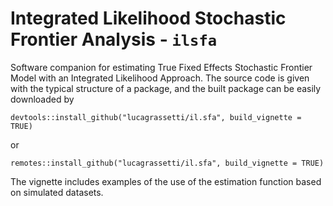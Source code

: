 # Integrated Likelihood Stochastic Frontier Analysis - `ilsfa`

Software companion for estimating True Fixed Effects Stochastic Frontier Model with an Integrated Likelihood Approach. The source code is given with the typical structure of a package, and the built package can be easily downloaded by

```
devtools::install_github("lucagrassetti/il.sfa", build_vignette = TRUE)
```

or

```
remotes::install_github("lucagrassetti/il.sfa", build_vignette = TRUE)
```

The vignette includes examples of the use of the estimation function based on simulated datasets.
